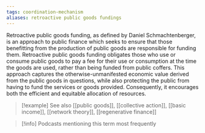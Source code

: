 ```yaml
---
tags: coordination-mechanism
aliases: retroactive public goods fundings
---
```


Retroactive public goods funding, as defined by Daniel Schmachtenberger, is an approach to public finance which seeks to ensure that those benefitting from the production of public goods are responsible for funding them. Retroactive public goods funding obligates those who use or consume public goods to pay a fee for their use or consumption at the time the goods are used, rather than being funded from public coffers. This approach captures the otherwise-unmanifested economic value derived from the public goods in questions, while also protecting the public from having to fund the services or goods provided. Consequently, it encourages both the efficient and equitable allocation of resources.

> [!example] See also
> [[public goods]], [[collective action]], [[basic income]], [[network theory]], [[regenerative finance]]

> [!info] Podcasts mentioning this term most frequently